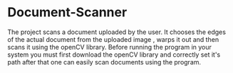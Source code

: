 # Document-Scanner
The project scans a document uploaded by the user. It chooses the edges of the actual document from the uploaded image , warps it out and then scans it using the openCV library. 
Before running the program in your system you must first download the openCV library and correctly set it's path after that one can easily scan documents using the program.
